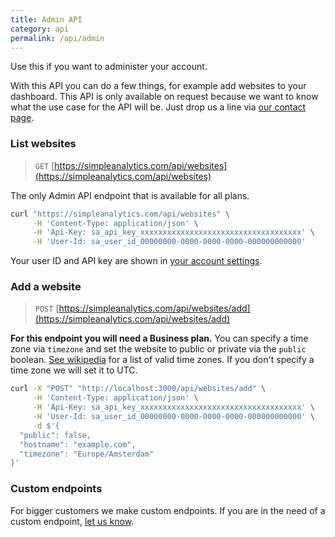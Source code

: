 ```yaml
---
title: Admin API
category: api
permalink: /api/admin
---
```


Use this if you want to administer your account.

With this API you can do a few things, for example add websites to your dashboard. This API is only available on request because we want to know what the use case for the API will be. Just drop us a line via [our contact page](https://simpleanalytics.com/contact).

### List websites

> `GET` [https://simpleanalytics.com/api/websites](https://simpleanalytics.com/api/websites)

The only Admin API endpoint that is available for all plans.

```bash
curl "https://simpleanalytics.com/api/websites" \
     -H 'Content-Type: application/json' \
     -H 'Api-Key: sa_api_key_xxxxxxxxxxxxxxxxxxxxxxxxxxxxxxxxxxxx' \
     -H 'User-Id: sa_user_id_00000000-0000-0000-0000-000000000000'
```

Your user ID and API key are shown in [your account settings](https://simpleanalytics.com/account).

### Add a website

> `POST` [https://simpleanalytics.com/api/websites/add](https://simpleanalytics.com/api/websites/add)

**For this endpoint you will need a Business plan.** You can specify a time zone via `timezone` and set the website to public or private via the `public` boolean. [See wikipedia](https://en.wikipedia.org/wiki/List_of_tz_database_time_zones) for a list of valid time zones. If you don't specify a time zone we will set it to UTC.

```bash
curl -X "POST" "http://localhost:3000/api/websites/add" \
     -H 'Content-Type: application/json' \
     -H 'Api-Key: sa_api_key_xxxxxxxxxxxxxxxxxxxxxxxxxxxxxxxxxxxx' \
     -H 'User-Id: sa_user_id_00000000-0000-0000-0000-000000000000' \
     -d $'{
  "public": false,
  "hostname": "example.com",
  "timezone": "Europe/Amsterdam"
}'
```

### Custom endpoints

For bigger customers we make custom endpoints. If you are in the need of a custom endpoint, [let us know](https://simpleanalytics.com/contact).
